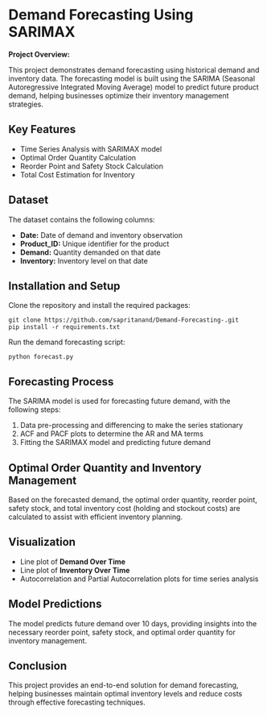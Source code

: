 <!DOCTYPE html>
<html lang="en">
<head>
    <meta charset="UTF-8">
    <meta name="viewport" content="width=device-width, initial-scale=1.0">
  
</head>
<body>

<h1>Demand Forecasting Using SARIMAX</h1>

<p><strong>Project Overview:</strong></p>
<p>This project demonstrates demand forecasting using historical demand and inventory data. The forecasting model is built using the SARIMA (Seasonal Autoregressive Integrated Moving Average) model to predict future product demand, helping businesses optimize their inventory management strategies.</p>

<h2>Key Features</h2>
<ul>
    <li>Time Series Analysis with SARIMAX model</li>
    <li>Optimal Order Quantity Calculation</li>
    <li>Reorder Point and Safety Stock Calculation</li>
    <li>Total Cost Estimation for Inventory</li>
</ul>

<h2>Dataset</h2>
<p>The dataset contains the following columns:</p>
<ul>
    <li><strong>Date:</strong> Date of demand and inventory observation</li>
    <li><strong>Product_ID:</strong> Unique identifier for the product</li>
    <li><strong>Demand:</strong> Quantity demanded on that date</li>
    <li><strong>Inventory:</strong> Inventory level on that date</li>
</ul>

<h2>Installation and Setup</h2>
<p>Clone the repository and install the required packages:</p>
<pre><code>git clone https://github.com/sapritanand/Demand-Forecasting-.git
pip install -r requirements.txt</code></pre>

<p>Run the demand forecasting script:</p>
<pre><code>python forecast.py</code></pre>

<h2>Forecasting Process</h2>
<p>The SARIMA model is used for forecasting future demand, with the following steps:</p>
<ol>
    <li>Data pre-processing and differencing to make the series stationary</li>
    <li>ACF and PACF plots to determine the AR and MA terms</li>
    <li>Fitting the SARIMAX model and predicting future demand</li>
</ol>

<h2>Optimal Order Quantity and Inventory Management</h2>
<p>Based on the forecasted demand, the optimal order quantity, reorder point, safety stock, and total inventory cost (holding and stockout costs) are calculated to assist with efficient inventory planning.</p>

<h2>Visualization</h2>
<ul>
    <li>Line plot of <strong>Demand Over Time</strong></li>
    <li>Line plot of <strong>Inventory Over Time</strong></li>
    <li>Autocorrelation and Partial Autocorrelation plots for time series analysis</li>
</ul>

<h2>Model Predictions</h2>
<p>The model predicts future demand over 10 days, providing insights into the necessary reorder point, safety stock, and optimal order quantity for inventory management.</p>

<h2>Conclusion</h2>
<p>This project provides an end-to-end solution for demand forecasting, helping businesses maintain optimal inventory levels and reduce costs through effective forecasting techniques.</p>

</body>
</html>
